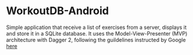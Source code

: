 # WorkoutDB-Android

Simple application that receive a list of exercises from a server, displays it and store it in a SQLite database.
It uses the Model-View-Presenter (MVP) architecture with Dagger 2, following the guildelines instructed by Google [here](https://github.com/googlesamples/android-architecture/tree/todo-mvp-dagger/)

